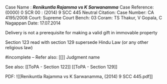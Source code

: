 Case Name : ***Renikuntla Rajamma vs K Sarwanamma***
Case Reference: (0000) 0 SCR 00 :  (2014) 9 SCC 445
Neutral Citation:
Case Number: CA 4195/2008
Court: Supreme Court
Bench: 03
Coram: TS Thakur, V Gopala, C Nagappan
Date: 17.07.2014

Delivery is not a prerequisite for making a valid gift in immovable property

Section 123 read with section 129 supersede Hindu Law (or any other religious law)

#incomplete 
–
Refer also:
[[]]
Judgment name

See also:
[[ToPA - Section 122]]
[[ToPA - Section 129]]

PDF:
![[Renikuntla Rajamma vs K Sarwanamma, (2014) 9 SCC 445.pdf]]